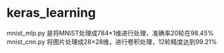 # keras_learning

mnist_mlp.py 是将MNIST处理成784×1维进行处理，准确率20轮在98.45%
mnist_cnn.py 将图片处理成28×28维，进行卷积处理，12轮精度达到99.21%
